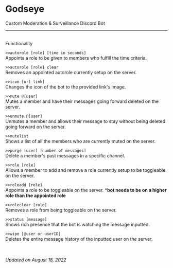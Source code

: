 # Godseye
Custom Moderation & Surveillance Discord Bot

---
\
Functionality

`>>autorole [role] [time in seconds]`\
Appoints a role to be given to members who fulfill the time criteria.

`>>autorole [role] clear`\
Removes an appointed autorole currently setup on the server.

`>>icon [url link]`\
Changes the icon of the bot to the provided link's image.

`>>mute @[user]`\
Mutes a member and have their messages going forward deleted on the server.

`>>unmute @[user]`\
Unmutes a member and allows their message to stay without being deleted going forward on the server.

`>>mutelist`\
Shows a list of all the members who are currently muted on the server.

`>>purge [user] [number of messages]`\
Delete a member's past messages in a specific channel.

`>>role [role]`\
Allows a member to add and remove a role currently setup to be toggleable on the server.

`>>roleadd [role]`\
Appoints a role to be toggleable on the server. ***bot needs to be on a higher role than the appointed role**

`>>roleclear [role]`\
Removes a role from being toggleable on the server.

`>>status [message]`\
Shows rich presence that the bot is watching the message inputted.

`>>wipe [@user or userID]`\
Deletes the entire message history of the inputted user on the server.

\
\
*Updated on August 18, 2022*
